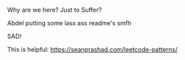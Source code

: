 Why are we here? Just to Suffer?


Abdel putting some lass ass readme's smfh


SAD!


This is helpful: https://seanprashad.com/leetcode-patterns/

